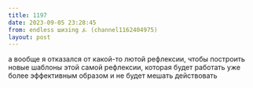 ```yaml
---
title: 1197
date: 2023-09-05 23:28:45
from: endless шизing ⍼ (channel1162404975)
layout: post
---
```


а вообще я отказался от какой-то лютой рефлексии, чтобы построить новые шаблоны этой самой рефлексии, которая будет работать уже более эффективным образом и не будет мешать действовать
